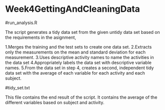 # Week4GettingAndCleaningData

#run_analysis.R

The script  generates a tidy data set from the given untidy data set based on the requirements in the asignment,

1.Merges the training and the test sets to create one data set.
2.Extracts only the measurements on the mean and standard deviation for each measurement.
3.Uses descriptive activity names to name the activities in the data set
4.Appropriately labels the data set with descriptive variable names.
5.From the data set in step 4, creates a second, independent tidy data set with the average of each variable for each activity and each subject.

#tidy_set.txt 

This file contains the end result of the script. It contains the average of the different variables based on subject and activity.
